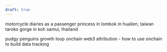 ```yaml
---
draft: true
---
```

motorcycle diaries as a passenger princess in lombok
in hualien, taiwan taroko gorge
in koh samui, thailand

pudgy penguins growth loop 
onchain web3 attribution - how to use onchain to build data tracking
